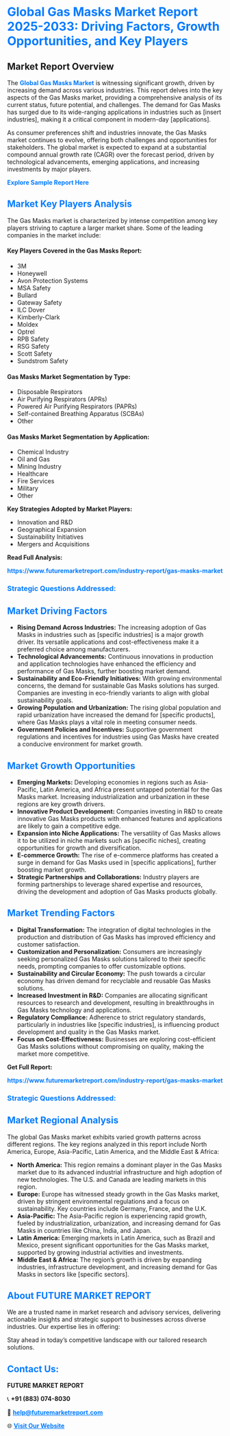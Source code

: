<h1 style="color: #007BFF;">Global Gas Masks Market Report 2025-2033: Driving Factors, Growth Opportunities, and Key Players</h1>

<section id="overview">
<h2>Market Report Overview</h2>
<p>The <a href="https://www.futuremarketreport.com/industry-report/gas-masks-market" style="color: #007BFF; text-decoration: none;"><strong>Global Gas Masks Market</strong></a> is witnessing significant growth, driven by increasing demand across various industries. This report delves into the key aspects of the Gas Masks market, providing a comprehensive analysis of its current status, future potential, and challenges. The demand for Gas Masks has surged due to its wide-ranging applications in industries such as [insert industries], making it a critical component in modern-day [applications].</p>
<p>As consumer preferences shift and industries innovate, the Gas Masks market continues to evolve, offering both challenges and opportunities for stakeholders. The global market is expected to expand at a substantial compound annual growth rate (CAGR) over the forecast period, driven by technological advancements, emerging applications, and increasing investments by major players.</p>
</section>

<section id="overview">
<p><a href="https://www.futuremarketreport.com/request-sample/reportId=51652" style="color: #007BFF; text-decoration: none;"><strong>Explore Sample Report Here</strong></a></p>
</section>

<section id="key-players">
<h2 style="color: #007BFF;">Market Key Players Analysis</h2>
<p>The Gas Masks market is characterized by intense competition among key players striving to capture a larger market share. Some of the leading companies in the market include:</p>
<h4>Key Players Covered in the Gas Masks Report:</h4>
<ul><li>3M</li><li>Honeywell</li><li>Avon Protection Systems</li><li>MSA Safety</li><li>Bullard</li><li>Gateway Safety</li><li>ILC Dover</li><li>Kimberly-Clark</li><li>Moldex</li><li>Optrel</li><li>RPB Safety</li><li>RSG Safety</li><li>Scott Safety</li><li>Sundstrom Safety</li></ul>
<h4>Gas Masks Market Segmentation by Type:</h4>
<ul><li>Disposable Respirators</li><li>Air Purifying Respirators (APRs)</li><li>Powered Air Purifying Respirators (PAPRs)</li><li>Self-contained Breathing Apparatus (SCBAs)</li><li>Other</li></ul>

<h4>Gas Masks Market Segmentation by Application:</h4>
<ul><li>Chemical Industry</li><li>Oil and Gas</li><li>Mining Industry</li><li>Healthcare</li><li>Fire Services</li><li>Military</li><li>Other</li></ul>
<p><strong>Key Strategies Adopted by Market Players:</strong></p>
<ul>
<li>Innovation and R&D</li>
<li>Geographical Expansion</li>
<li>Sustainability Initiatives</li>
<li>Mergers and Acquisitions</li>
</ul>
</section>

<section>
<p><strong>Read Full Analysis: </strong></p><a href="https://www.futuremarketreport.com/industry-report/gas-masks-market" style="color: #007BFF; text-decoration: none;"><strong>https://www.futuremarketreport.com/industry-report/gas-masks-market</strong></a>
<h3 style="color: #007BFF;">Strategic Questions Addressed:</h3>
</section>

<section id="driving-factors">
<h2 style="color: #007BFF;">Market Driving Factors</h2>
<ul>
<li><strong>Rising Demand Across Industries:</strong> The increasing adoption of Gas Masks in industries such as [specific industries] is a major growth driver. Its versatile applications and cost-effectiveness make it a preferred choice among manufacturers.</li>
<li><strong>Technological Advancements:</strong> Continuous innovations in production and application technologies have enhanced the efficiency and performance of Gas Masks, further boosting market demand.</li>
<li><strong>Sustainability and Eco-Friendly Initiatives:</strong> With growing environmental concerns, the demand for sustainable Gas Masks solutions has surged. Companies are investing in eco-friendly variants to align with global sustainability goals.</li>
<li><strong>Growing Population and Urbanization:</strong> The rising global population and rapid urbanization have increased the demand for [specific products], where Gas Masks plays a vital role in meeting consumer needs.</li>
<li><strong>Government Policies and Incentives:</strong> Supportive government regulations and incentives for industries using Gas Masks have created a conducive environment for market growth.</li>
</ul>
</section>

<section id="growth-opportunities">
<h2 style="color: #007BFF;">Market Growth Opportunities</h2>
<ul>
<li><strong>Emerging Markets:</strong> Developing economies in regions such as Asia-Pacific, Latin America, and Africa present untapped potential for the Gas Masks market. Increasing industrialization and urbanization in these regions are key growth drivers.</li>
<li><strong>Innovative Product Development:</strong> Companies investing in R&D to create innovative Gas Masks products with enhanced features and applications are likely to gain a competitive edge.</li>
<li><strong>Expansion into Niche Applications:</strong> The versatility of Gas Masks allows it to be utilized in niche markets such as [specific niches], creating opportunities for growth and diversification.</li>
<li><strong>E-commerce Growth:</strong> The rise of e-commerce platforms has created a surge in demand for Gas Masks used in [specific applications], further boosting market growth.</li>
<li><strong>Strategic Partnerships and Collaborations:</strong> Industry players are forming partnerships to leverage shared expertise and resources, driving the development and adoption of Gas Masks products globally.</li>
</ul>
</section>

<section id="trending-factors">
<h2 style="color: #007BFF;">Market Trending Factors</h2>
<ul>
<li><strong>Digital Transformation:</strong> The integration of digital technologies in the production and distribution of Gas Masks has improved efficiency and customer satisfaction.</li>
<li><strong>Customization and Personalization:</strong> Consumers are increasingly seeking personalized Gas Masks solutions tailored to their specific needs, prompting companies to offer customizable options.</li>
<li><strong>Sustainability and Circular Economy:</strong> The push towards a circular economy has driven demand for recyclable and reusable Gas Masks solutions.</li>
<li><strong>Increased Investment in R&D:</strong> Companies are allocating significant resources to research and development, resulting in breakthroughs in Gas Masks technology and applications.</li>
<li><strong>Regulatory Compliance:</strong> Adherence to strict regulatory standards, particularly in industries like [specific industries], is influencing product development and quality in the Gas Masks market.</li>
<li><strong>Focus on Cost-Effectiveness:</strong> Businesses are exploring cost-efficient Gas Masks solutions without compromising on quality, making the market more competitive.</li>
</ul>
</section>

<section>
<p><strong>Get Full Report: </strong></p><a href="https://www.futuremarketreport.com/industry-report/gas-masks-market" style="color: #007BFF; text-decoration: none;"><strong>https://www.futuremarketreport.com/industry-report/gas-masks-market</strong></a>
<h3 style="color: #007BFF;">Strategic Questions Addressed:</h3>
</section>


<section id="regional-analysis">
<h2 style="color: #007BFF;">Market Regional Analysis</h2>
<p>The global Gas Masks market exhibits varied growth patterns across different regions. The key regions analyzed in this report include North America, Europe, Asia-Pacific, Latin America, and the Middle East & Africa:</p>
<ul>
<li><strong>North America:</strong> This region remains a dominant player in the Gas Masks market due to its advanced industrial infrastructure and high adoption of new technologies. The U.S. and Canada are leading markets in this region.</li>
<li><strong>Europe:</strong> Europe has witnessed steady growth in the Gas Masks market, driven by stringent environmental regulations and a focus on sustainability. Key countries include Germany, France, and the U.K.</li>
<li><strong>Asia-Pacific:</strong> The Asia-Pacific region is experiencing rapid growth, fueled by industrialization, urbanization, and increasing demand for Gas Masks in countries like China, India, and Japan.</li>
<li><strong>Latin America:</strong> Emerging markets in Latin America, such as Brazil and Mexico, present significant opportunities for the Gas Masks market, supported by growing industrial activities and investments.</li>
<li><strong>Middle East & Africa:</strong> The region’s growth is driven by expanding industries, infrastructure development, and increasing demand for Gas Masks in sectors like [specific sectors].</li>
</ul>
</section>

<footer>
<h2 style="color: #007BFF;">About FUTURE MARKET REPORT</h2>
<p>We are a trusted name in market research and advisory services, delivering actionable insights and strategic support to businesses across diverse industries. Our expertise lies in offering:</p>

<p>Stay ahead in today’s competitive landscape with our tailored research solutions.</p>

<h2 style="color: #007BFF;">Contact Us:</h2>
<p><strong>FUTURE MARKET REPORT</strong></p>
<p>📞 <strong>+91 (883) 074-8030</strong></p>
<p>📧 <strong><a href="mailto:help@futuremarketreport.com" style="color: #007BFF;">help@futuremarketreport.com</a></strong></p>
<p>🌐 <strong><a href="https://www.futuremarketreport.com/" style="color: #007BFF;">Visit Our Website</a></strong></p>
</footer>